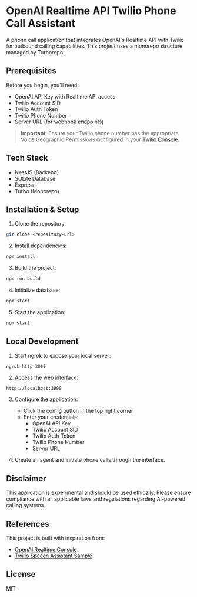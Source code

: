# OpenAI Realtime API Twilio Phone Call Assistant

A phone call application that integrates OpenAI's Realtime API with Twilio for outbound calling capabilities. This project uses a monorepo structure managed by Turborepo.

## Prerequisites

Before you begin, you'll need:
- OpenAI API Key with Realtime API access
- Twilio Account SID
- Twilio Auth Token
- Twilio Phone Number
- Server URL (for webhook endpoints)

> **Important**: Ensure your Twilio phone number has the appropriate Voice Geographic Permissions configured in your [Twilio Console](https://console.twilio.com/us1/develop/voice/settings/geo-permissions).

## Tech Stack
- NestJS (Backend)
- SQLite Database
- Express
- Turbo (Monorepo)

## Installation & Setup

1. Clone the repository:
```bash
git clone <repository-url>
```

2. Install dependencies:
```bash
npm install
```

3. Build the project:
```bash
npm run build
```

4. Initialize database:
```bash
npm start
```

5. Start the application:
```bash
npm start
```

## Local Development

1. Start ngrok to expose your local server:
```bash
ngrok http 3000
```

2. Access the web interface:
```
http://localhost:3000
```

3. Configure the application:
   - Click the config button in the top right corner
   - Enter your credentials:
     - OpenAI API Key
     - Twilio Account SID
     - Twilio Auth Token
     - Twilio Phone Number
     - Server URL

4. Create an agent and initiate phone calls through the interface.

## Disclaimer

This application is experimental and should be used ethically. Please ensure compliance with all applicable laws and regulations regarding AI-powered calling systems.

## References

This project is built with inspiration from:
- [OpenAI Realtime Console](https://github.com/openai/openai-realtime-console)
- [Twilio Speech Assistant Sample](https://github.com/twilio-samples/speech-assistant-openai-realtime-api-node.git)

## License

MIT
